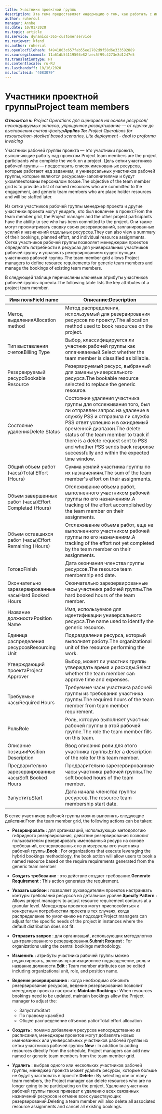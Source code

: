```yaml
---
title: Участники проектной группы
description: Эта тема предоставляет информацию о том, как работать с информацией об участниках рабочей группы проекта, атрибутами и расписанием.
author: ruhercul
manager: Annbe
ms.date: 10/01/2020
ms.topic: article
ms.service: dynamics-365-customerservice
ms.reviewer: kfend
ms.author: ruhercul
ms.openlocfilehash: f4941803c657fab55ee2702d9f58d6e333592889
ms.sourcegitcommit: 11a61db54119503e82faec5f99c4273e8d1247e5
ms.translationtype: HT
ms.contentlocale: ru-RU
ms.lasthandoff: 10/16/2020
ms.locfileid: "4083079"
---
```

# <a name="project-team-members"></a><span data-ttu-id="0e489-103">Участники проектной группы</span><span class="sxs-lookup"><span data-stu-id="0e489-103">Project team members</span></span>

<span data-ttu-id="0e489-104">_**Относится к:** Project Operations для сценариев на основе ресурсов/нескладируемых запасов, упрощенное развертывание — от сделки до выставления счетов-фактур_</span><span class="sxs-lookup"><span data-stu-id="0e489-104">_**Applies To:** Project Operations for resource/non-stocked based scenarios, Lite deployment - deal to proforma invoicing_</span></span>

<span data-ttu-id="0e489-105">Участники рабочей группы проекта — это участники проекта, выполняющие работу над проектом.</span><span class="sxs-lookup"><span data-stu-id="0e489-105">Project team members are the project participants who complete the work on a project.</span></span> <span data-ttu-id="0e489-106">Цель сетки участников рабочей группы — предоставить список именованных ресурсов, которые работают над заданием, и универсальных участников рабочей группы, которые являются ресурсами-заполнителями и будут укомплектованы персоналом позже.</span><span class="sxs-lookup"><span data-stu-id="0e489-106">The objective of the team member grid is to provide a list of named resources who are committed to the engagement, and generic team members who are place holder resources and will be staffed later.</span></span>

<span data-ttu-id="0e489-107">Из сетки участников рабочей группы менеджер проекта и другие участники проекта могут увидеть, кто был вовлечен в проект.</span><span class="sxs-lookup"><span data-stu-id="0e489-107">From the team member grid, the Project manager and the other project participants have the ability to see who has been committed to the project.</span></span> <span data-ttu-id="0e489-108">Они также могут просматривать сводку своих резервирований, запланированных усилий и назначений отдельных ресурсов.</span><span class="sxs-lookup"><span data-stu-id="0e489-108">They can also view a summary of their bookings, planned effort, and individual resource assignments.</span></span> <span data-ttu-id="0e489-109">Сетка участников рабочей группы позволяет менеджерам проектов определять потребности в ресурсах для универсальных участников рабочей группу и управлять резервированием существующих участников рабочей группы.</span><span class="sxs-lookup"><span data-stu-id="0e489-109">The team member grid allows Project managers to define resource requirements for generic team members and manage the bookings of existing team members.</span></span>

<span data-ttu-id="0e489-110">В следующей таблице перечислены ключевые атрибуты участников рабочей группы проекта.</span><span class="sxs-lookup"><span data-stu-id="0e489-110">The following table lists the key attributes of a project team member.</span></span>

| <span data-ttu-id="0e489-111">Имя поля</span><span class="sxs-lookup"><span data-stu-id="0e489-111">Field name</span></span>          | <span data-ttu-id="0e489-112">Описание:</span><span class="sxs-lookup"><span data-stu-id="0e489-112">Description</span></span>                                                                                                                                                                  |
|--------------------------|-----------------------------------------------------------------------------------------------------------------------------------------------------------------------------------|
| <span data-ttu-id="0e489-113">Метод выделения</span><span class="sxs-lookup"><span data-stu-id="0e489-113">Allocation method</span></span>        | <span data-ttu-id="0e489-114">Метод распределения, используемый для резервирования ресурсов по проекту.</span><span class="sxs-lookup"><span data-stu-id="0e489-114">The allocation method used to book resources on the project.</span></span>                                                                         |
| <span data-ttu-id="0e489-115">Тип выставления счетов</span><span class="sxs-lookup"><span data-stu-id="0e489-115">Billing Type</span></span>             | <span data-ttu-id="0e489-116">Выбор, классифицируется ли участник рабочей группы как оплачиваемый.</span><span class="sxs-lookup"><span data-stu-id="0e489-116">Select whether the team member is classified as billable.</span></span>                                                                                                                                       |
| <span data-ttu-id="0e489-117">Резервируемый ресурс</span><span class="sxs-lookup"><span data-stu-id="0e489-117">Bookable Resource</span></span>        | <span data-ttu-id="0e489-118">Резервируемый ресурс, выбранный для замены универсального ресурса.</span><span class="sxs-lookup"><span data-stu-id="0e489-118">The bookable resource selected to replace the generic resource.</span></span>                                                                                                                   |
| <span data-ttu-id="0e489-119">Состояние удаления</span><span class="sxs-lookup"><span data-stu-id="0e489-119">Delete Status</span></span>            | <span data-ttu-id="0e489-120">Состояние удаления участника группы для отслеживания того, был ли отправлен запрос на удаление в службу PSS и отправила ли служба PSS ответ успешно и в ожидаемый временной диапазон.</span><span class="sxs-lookup"><span data-stu-id="0e489-120">The delete status of the team member to track if there is a delete request sent to PSS and whether PSS sends back response successfully and within the expected time window.</span></span> |
| <span data-ttu-id="0e489-121">Общий объем работ (часы)</span><span class="sxs-lookup"><span data-stu-id="0e489-121">Total Effort (Hours)</span></span>     | <span data-ttu-id="0e489-122">Сумма усилий участника группы по их назначениям.</span><span class="sxs-lookup"><span data-stu-id="0e489-122">The sum of the team member's effort on their assignments.</span></span>                                                                                                                         |
| <span data-ttu-id="0e489-123">Объем завершенных работ (часы)</span><span class="sxs-lookup"><span data-stu-id="0e489-123">Effort Completed (Hours)</span></span> | <span data-ttu-id="0e489-124">Отслеживание объема работ, выполненного участником рабочей группы по его назначениям.</span><span class="sxs-lookup"><span data-stu-id="0e489-124">A tracking of the effort accomplished by the team member on their assignments.</span></span>                                                                                           |
| <span data-ttu-id="0e489-125">Объем оставшихся работ (часы)</span><span class="sxs-lookup"><span data-stu-id="0e489-125">Effort Remaining (Hours)</span></span> | <span data-ttu-id="0e489-126">Отслеживание объема работ, еще не выполненного участником рабочей группы по его назначениям.</span><span class="sxs-lookup"><span data-stu-id="0e489-126">A tracking of the effort not yet completed by the team member on their assignments.</span></span>                                                                                    |
| <span data-ttu-id="0e489-127">Готово</span><span class="sxs-lookup"><span data-stu-id="0e489-127">Finish</span></span>                   | <span data-ttu-id="0e489-128">Дата окончания членства группы ресурсов.</span><span class="sxs-lookup"><span data-stu-id="0e489-128">The resource team membership end date.</span></span>                                                                                                                                            |
| <span data-ttu-id="0e489-129">Окончательно зарезервированные часы</span><span class="sxs-lookup"><span data-stu-id="0e489-129">Hard Booked Hours</span></span>        | <span data-ttu-id="0e489-130">Окончательно зарезервированные часы участника рабочей группы.</span><span class="sxs-lookup"><span data-stu-id="0e489-130">The hard booked hours of the team member.</span></span>                                                                                                                                                                |
| <span data-ttu-id="0e489-131">Название должности</span><span class="sxs-lookup"><span data-stu-id="0e489-131">Position Name</span></span>            | <span data-ttu-id="0e489-132">Имя, используемое для идентификации универсального ресурса.</span><span class="sxs-lookup"><span data-stu-id="0e489-132">The name used to identify the generic resource.</span></span>                                                                                                                                   |
| <span data-ttu-id="0e489-133">Единица распределения ресурсов</span><span class="sxs-lookup"><span data-stu-id="0e489-133">Resourcing Unit</span></span>          | <span data-ttu-id="0e489-134">Подразделение ресурса, который выполняет работу.</span><span class="sxs-lookup"><span data-stu-id="0e489-134">The organizational unit of the resource performing the work.</span></span>                                                                                                                      |
| <span data-ttu-id="0e489-135">Утверждающий проекта</span><span class="sxs-lookup"><span data-stu-id="0e489-135">Project Approver</span></span>         | <span data-ttu-id="0e489-136">Выбор, может ли участник группы утверждать время и расходы.</span><span class="sxs-lookup"><span data-stu-id="0e489-136">Select whether the team member can approve time and expenses.</span></span>                                                                                                                     |
| <span data-ttu-id="0e489-137">Требуемые часы</span><span class="sxs-lookup"><span data-stu-id="0e489-137">Required Hours</span></span>           | <span data-ttu-id="0e489-138">Требуемые часы участника рабочей группы из требования участника группы.</span><span class="sxs-lookup"><span data-stu-id="0e489-138">The required hours of the team member from team member requirement.</span></span>                                                                                                                       |
| <span data-ttu-id="0e489-139">Роль</span><span class="sxs-lookup"><span data-stu-id="0e489-139">Role</span></span>                     | <span data-ttu-id="0e489-140">Роль, которую выполняет участник рабочей группы в этой рабочей группе.</span><span class="sxs-lookup"><span data-stu-id="0e489-140">The role the team member fills on this team.</span></span>                                                                                                                                |
| <span data-ttu-id="0e489-141">Описание позиции</span><span class="sxs-lookup"><span data-stu-id="0e489-141">Position Description</span></span>     | <span data-ttu-id="0e489-142">Ввод описания роли для этого участника группы.</span><span class="sxs-lookup"><span data-stu-id="0e489-142">Enter a description of the role for this team member.</span></span>                                                                                                                             |
| <span data-ttu-id="0e489-143">Предварительно зарезервированные часы</span><span class="sxs-lookup"><span data-stu-id="0e489-143">Soft Booked Hours</span></span>        | <span data-ttu-id="0e489-144">Предварительно зарезервированные часы участника рабочей группы.</span><span class="sxs-lookup"><span data-stu-id="0e489-144">The soft booked hours of the team member.</span></span>                                                                                                                                                                 |
| <span data-ttu-id="0e489-145">Запустить</span><span class="sxs-lookup"><span data-stu-id="0e489-145">Start</span></span>                    | <span data-ttu-id="0e489-146">Дата начала членства группы ресурсов.</span><span class="sxs-lookup"><span data-stu-id="0e489-146">The resource team membership start date.</span></span>                                                                                                                                          |

<span data-ttu-id="0e489-147">В сетке участников рабочей группы можно выполнять следующие действия:</span><span class="sxs-lookup"><span data-stu-id="0e489-147">From the team member grid, the following actions can be taken:</span></span>

- <span data-ttu-id="0e489-148">**Резервировать** : для организаций, использующих методологию гибридного резервирования, действие резервирования позволит пользователям резервировать именованный ресурс на основе требований, сгенерированных из универсального участника рабочей группы.</span><span class="sxs-lookup"><span data-stu-id="0e489-148">**Book** : For organizations that execute leveraging the hybrid bookings methodology, the book action will allow users to book a named resource based on the require requirements generated from the generic team member</span></span>
- <span data-ttu-id="0e489-149">**Создать требование** : это действие создает требование.</span><span class="sxs-lookup"><span data-stu-id="0e489-149">**Generate Requirement** : This action generates the requirement.</span></span>
- <span data-ttu-id="0e489-150">**Указать шаблон** : позволяет руководителям проектов настраивать контуры требований ресурсов на детальном уровне.</span><span class="sxs-lookup"><span data-stu-id="0e489-150">**Specify Pattern** : Allows project managers to adjust resource requirement contours at a granular level.</span></span> <span data-ttu-id="0e489-151">Менеджеры проектов могут приспособиться к конкретным потребностям проекта в тех случаях, когда распределение по умолчанию не подходит.</span><span class="sxs-lookup"><span data-stu-id="0e489-151">Project managers can adjust for the specific needs of the project in instances where the default distribution does not fit.</span></span>
- <span data-ttu-id="0e489-152">**Отправить запрос** : для организаций, использующих методологию централизованного резервирования.</span><span class="sxs-lookup"><span data-stu-id="0e489-152">**Submit Request** : For organizations using the central bookings methodology.</span></span>
- <span data-ttu-id="0e489-153">**Изменить** : атрибуты участника рабочей группы можно редактировать, включая организационное подразделение, роль и название должности.</span><span class="sxs-lookup"><span data-stu-id="0e489-153">**Edit** : Team member attributes can be edited including organizational unit, role, and position name.</span></span>
- <span data-ttu-id="0e489-154">**Ведение резервирования** : когда необходимо обновить резервирование ресурсов, ведение резервирования позволит менеджеру проекта настроить:</span><span class="sxs-lookup"><span data-stu-id="0e489-154">**Maintain Bookings** : When resources bookings need to be updated, maintain bookings allow the Project manager to adjust the:</span></span>

    - <span data-ttu-id="0e489-155">Запустить</span><span class="sxs-lookup"><span data-stu-id="0e489-155">Start</span></span>
    - <span data-ttu-id="0e489-156">По правому краю</span><span class="sxs-lookup"><span data-stu-id="0e489-156">End</span></span>
    - <span data-ttu-id="0e489-157">Общее распределение объемов работ</span><span class="sxs-lookup"><span data-stu-id="0e489-157">Total effort allocation</span></span>

- <span data-ttu-id="0e489-158">**Создать** : помимо добавления ресурсов непосредственно из расписания, менеджеры проектов могут добавлять новых именованных или универсальных участников рабочей группы из сетки участников рабочей группы.</span><span class="sxs-lookup"><span data-stu-id="0e489-158">**New** : In addition to adding resources directly from the schedule, Project managers can add new named or generic team members from the team member grid.</span></span>
- <span data-ttu-id="0e489-159">**Удалить** : выбрав одного или нескольких участников рабочей группы, менеджер проекта может удалить ресурсы, которые больше не будут участвовать в проекте.</span><span class="sxs-lookup"><span data-stu-id="0e489-159">**Delete** : By selecting one or many team members, the Project manager can delete resources who are no longer going to be participating on the project.</span></span> <span data-ttu-id="0e489-160">Удаление участника рабочей группы также приведет к удалению всех связанных назначений ресурсов и отмене всех существующих резервирований.</span><span class="sxs-lookup"><span data-stu-id="0e489-160">Deleting a team member will also delete all associated resource assignments and  cancel all existing bookings.</span></span>
